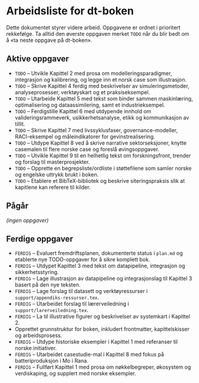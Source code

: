# Arbeidsliste for dt-boken

Dette dokumentet styrer videre arbeid. Oppgavene er ordnet i prioritert rekkefølge. Ta alltid den øverste oppgaven merket `TODO` når du blir bedt om å «ta neste oppgave på dt-boken».

## Aktive oppgaver

- `TODO` – Utvikle Kapittel 2 med prosa om modelleringsparadigmer, integrasjon og kalibrering, og legge inn et norsk case som illustrasjon.
- `TODO` – Skrive Kapittel 4 ferdig med beskrivelser av simuleringsmetoder, analyseprosesser, verktøyskart og et praksiseksempel.
- `TODO` – Utarbeide Kapittel 5 med tekst som binder sammen maskinlæring, optimalisering og dataassimilering, samt et industrieksempel.
- `TODO` – Ferdigstille Kapittel 6 med utdypende innhold om valideringsrammeverk, usikkerhetsanalyse, etikk og kommunikasjon av tillit.
- `TODO` – Skrive Kapittel 7 med livssyklusfaser, governance-modeller, RACI-eksempel og måleindikatorer for gevinstrealisering.
- `TODO` – Utdype Kapittel 8 ved å skrive narrative sektorseksjoner, knytte casemalen til flere norske case og foreslå øvingsoppgaver.
- `TODO` – Utvikle Kapittel 9 til en helhetlig tekst om forskningsfront, trender og forslag til masterprosjekter.
- `TODO` – Opprette en begrepsliste/ordliste i støttefilene som samler norske og engelske uttrykk brukt i boken.
- `TODO` – Etablere et BibTeX-bibliotek og beskrive siteringspraksis slik at kapitlene kan referere til kilder.

## Pågår

*(ingen oppgaver)*

## Ferdige oppgaver

- `FERDIG` – Evaluert fremdriftsplanen, dokumenterte status i `plan.md` og etablerte nye TODO-oppgaver for å sikre komplett bok.
- `FERDIG` – Utdypet Kapittel 3 med tekst om datapipeline, integrasjon og sikkerhetsstyring.
- `FERDIG` – Lage illustrasjon av datapipeline og integrasjonslag til Kapittel 3 basert på den nye teksten.
- `FERDIG` – Lage forslag til datasett og verktøyressurser i `support/appendiks-ressurser.tex`.
- `FERDIG` – Utarbeidet forslag til lærerveiledning i `support/larerveiledning.tex`.
- `FERDIG` – La til illustrative figurer og beskrivelser av systemkart i Kapittel 2.
- Opprettet grunnstruktur for boken, inkludert frontmatter, kapittelskisser og arbeidsprosess.
- `FERDIG` – Utdype historiske eksempler i Kapittel 1 med referanser til norske initiativer.
- `FERDIG` – Utarbeidet casestudie-mal i Kapittel 8 med fokus på batteriproduksjon i Mo i Rana.
- `FERDIG` – Fullført Kapittel 1 med prosa om nøkkelbegreper, økosystem og verdiskaping, og supplert med norske eksempler.
